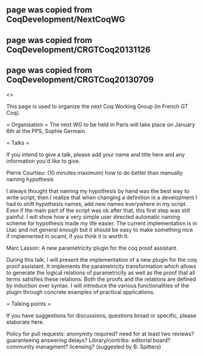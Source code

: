 ## page was copied from CoqDevelopment/NextCoqWG
## page was copied from CoqDevelopment/CRGTCoq20131126
## page was copied from CoqDevelopment/CRGTCoq20130709
<<TableOfContents>>

This page is used to organize the next Coq Working Group (in French GT Coq).

= Organisation =
The next WG to be held in Paris will take place on January 6th at the
PPS, Sophie Germain. 

= Talks =

If you intend to give a talk, please add your name and title here and any information you'd like to give.

Pierre Courtieu: (10 minutes maximum) how to do better than manually naming hypothesis

  I always thought that naming my hypothesis by hand was the best way to write script, then I realize that when changing a definition in a development I had to shift hypothesis names, add new names everywhere in my script. Even if the main part of the script was ok after that, this first step was still painful.
  I will show how a very simple user directed automatic naming scheme for hypothesis made my life easier. 
  The current implementation is in Ltac and not general enough but it should be easy to make something nice if implemented in ocaml, if you think it is worth it.

Marc Lasson: A new parametricity plugin for the coq proof assistant.

During this talk, I will present the implementation of a new plugin for the coq proof assistant. 
It implements the parametricity transformation which allows to generate the logical relations of
parametricity as well as the proof that all terms satisfies these relations. Both the proofs and the 
relations are defined by induction over syntax. I will introduce the various functionalities of the
plugin through concrete examples of practical applications. 

= Talking points =

If you have suggestions for discussions, questions broad or specific, please elaborate here.

Policy for pull requests: anonymity required? need for at least two reviews? guaranteeing answering delays?
Library/contribs: editorial board? community managment? licensing? (suggested by B. Spitters)
